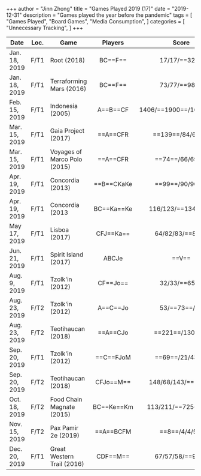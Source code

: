 +++ 
author = "Jinn Zhong" 
title = "Games Played 2019 (17)" 
date = "2019-12-31" 
description = "Games played the year before the pandemic" 
tags = [
    "Games Played",
    "Board Games",
    "Media Consumption",
]
categories = [
    "Unnecessary Tracking",
]
+++

| Date | Loc. | Game | Players | Score |
| --- | --- | --- | :---: | :---: |
| Jan. 18, 2019 | F/T1 | Root (2018) | BC==F== | 17/17/==32== |
| Jan. 18, 2019 | F/T1 | Terraforming Mars (2016) | BC==F== | 73/77/==98== |
| Feb. 15, 2019 | F/T1 | Indonesia (2005) | A==B==CF | 1406/==1900==/1633/1426 |
| Mar. 15, 2019 | F/T1 | Gaia Project (2017) | ==A==CFR | ==139==/84/67/99 |
| Mar. 15, 2019 | F/T1 | Voyages of Marco Polo (2015) | ==A==CFR | ==74==/66/69/47 |
| Apr. 19, 2019 | F/T1 | Concordia (2013) | ==B==CKaKe | ==99==/90/90/77 |
| Apr. 19, 2019 | F/T1 | Concordia (2013 | BC==Ka==Ke | 116/123/==134==/93 |
| May 17, 2019 | F/T1 | Lisboa (2017) | CFJ==Ka== | 64/82/83/==88== |
| Jun. 21, 2019 | F/T1 | Spirit Island (2017) | ABCJe | ==V== |
| Aug. 9, 2019 | F/T1 | Tzolk'in (2012) | CF==Jo== | 32/33/==65== |
| Aug. 23, 2019 | F/T2 | Tzolk'in (2012) | A==C==Jo | 53/==73==/72 |
| Aug. 23, 2019 | F/T2 | Teotihaucan (2018) | ==A==CJo | ==221==/130/144 |
| Sep. 20, 2019 | F/T1 | Tzolk'in (2012) | ==C==FJoM | ==69==/21/43/54 |
| Sep. 20, 2019 | F/T2 | Teotihaucan (2018) | CFJo==M== | 148/68/143/==164== |
| Oct. 18, 2019 | F/T2 | Food Chain Magnate (2015) | BC==Ke==Km | 113/211/==725==/222 |
| Nov. 15, 2019 | F/T2 | Pax Pamir 2e (2019) | ==A==BCFM | ==8==/4/4/5/7 |
| Dec. 20, 2019 | F/T1 | Great Western Trail (2016) | CDF==M== | 67/57/58/==93== |
